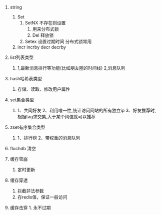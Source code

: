 1.  string
	1.  Set 
		1. SetNX 不存在则设置 
			1. 用来分布式锁
			2. Del 释放锁
		2. Setex 设置过期时间 分布式锁常用
	3.  incr incrby decr decrby

3.  list列表类型
	1.  1,最新消息排行等功能(比如朋友圈的时间线) 2,消息队列

4.  hash哈希表类型
	1.  存储、读取、修改用户属性

5.  set集合类型
	1.  1、共同好友 2、利用唯一性,统计访问网站的所有独立ip 3、好友推荐时,根据tag求交集,大于某个阈值就可以推荐

6.  zset有序集合类型
	1.  1、排行榜 2、带权重的消息队列

7.  fluchdb 清空
8.  缓存雪崩
	1.  定时更新

9.  缓存穿透
	1.  拦截非法参数
	2.  存redis值，保证一般访问

10.  缓存击穿
	1.  永不过期